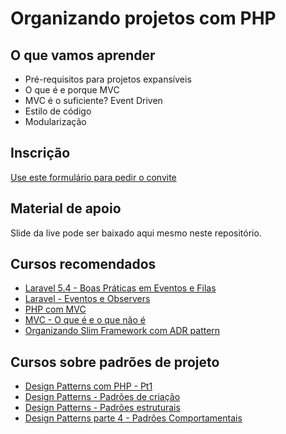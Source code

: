 # Organizando projetos com PHP

## O que vamos aprender

- Pré-requisitos para projetos expansíveis
- O que é e porque MVC
- MVC é o suficiente? Event Driven
- Estilo de código
- Modularização

## Inscrição

[Use este formulário para pedir o convite](https://conteudo.schoolofnet.com/boas-praticas-em-organizacoes-com-php)

## Material de apoio

Slide da live pode ser baixado aqui mesmo neste repositório.

## Cursos recomendados

 - [Laravel 5.4 - Boas Práticas em Eventos e Filas](https://www.schoolofnet.com/curso-laravel54-eventos-e-filas/)
 - [Laravel - Eventos e Observers](https://www.schoolofnet.com/canal-direto-ao-ponto/laravel-eventos-observers/)
 - [PHP com MVC](https://www.schoolofnet.com/curso-php-com-mvc/)
 - [MVC - O que é e o que não é](https://www.schoolofnet.com/curso-php-com-mvc/)
 - [Organizando Slim Framework com ADR pattern](https://www.schoolofnet.com/canal-direto-ao-ponto/organizando-slim-framework-com-adr-pattern/)

## Cursos sobre padrões de projeto

 - [Design Patterns com PHP - Pt1](https://www.schoolofnet.com/curso-design-patterns-com-php-pt1/)
 - [Design Patterns - Padrões de criação](https://www.schoolofnet.com/curso-design-patterns-pt2-padroes-de-criacao/)
 - [Design Patterns - Padrões estruturais](https://www.schoolofnet.com/curso-design-patterns-padroes-estruturais/)
 - [Design Patterns parte 4 - Padrões Comportamentais](https://www.schoolofnet.com/curso-design-patterns-parte-4/)

